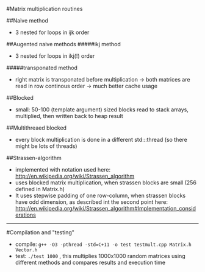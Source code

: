#Matrix multiplication routines

##Naive method
- 3 nested for loops in ijk order

##Augented naive methods
#####ikj method
- 3 nested for loops in ikj(!) order

#####transponated method
- right matrix is transponated before multiplication -> both matrices are read in row continous order -> much better cache usage 


##Blocked
- small: 50-100 (template argument) sized blocks read to stack arrays, multiplied, then written back to heap result

##Multithreaed blocked
- every block multiplication is done in a different std:::thread (so there might be lots of threads)


##Strassen-algorithm
- implemented with notation used here:  http://en.wikipedia.org/wiki/Strassen_algorithm
- uses blocked matrix multiplication, when strassen blocks are small (256 defined in Matrix.h)
- It uses stepwise padding of one row-column, when strassen blocks have odd dimension, as described int the second point here: http://en.wikipedia.org/wiki/Strassen_algorithm#Implementation_considerations


---

#Compilation and "testing"

- compile: `g++ -O3 -pthread -std=C+11 -o test testmult.cpp Matrix.h Vector.h`
- test: `./test 1000` , this multiplies 1000x1000 random matrices using different methods and compares results and execution time
